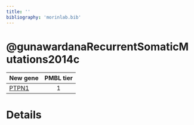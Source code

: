 ```yaml
---
title: ''
bibliography: 'morinlab.bib'
---
```


# @gunawardanaRecurrentSomaticMutations2014c
|New gene|PMBL tier|
|:-|:-:|
|[PTPN1](PTPN1)|1 |

# Details

